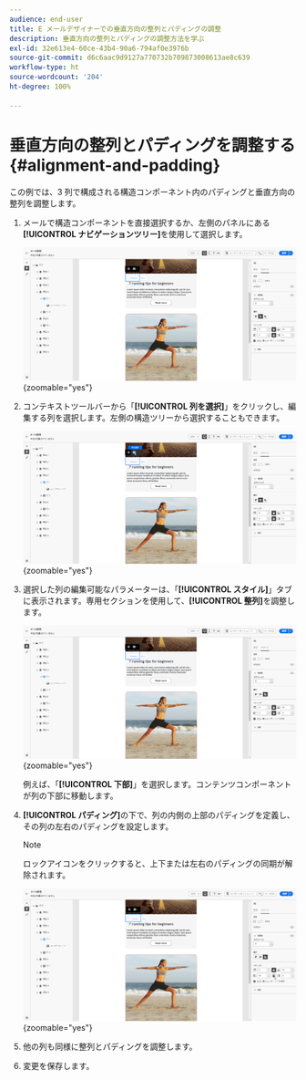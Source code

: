 ```yaml
---
audience: end-user
title: E メールデザイナーでの垂直方向の整列とパディングの調整
description: 垂直方向の整列とパディングの調整方法を学ぶ
exl-id: 32e613e4-60ce-43b4-90a6-794af0e3976b
source-git-commit: d6c6aac9d9127a770732b709873008613ae8c639
workflow-type: ht
source-wordcount: '204'
ht-degree: 100%

---
```


# 垂直方向の整列とパディングを調整する {#alignment-and-padding}

この例では、3 列で構成される構造コンポーネント内のパディングと垂直方向の整列を調整します。

1. メールで構造コンポーネントを直接選択するか、左側のパネルにある&#x200B;**[!UICONTROL ナビゲーションツリー]**&#x200B;を使用して選択します。

   ![ナビゲーションツリーでの構造コンポーネントの選択を示すスクリーンショット](assets/alignment_1.png){zoomable="yes"}

1. コンテキストツールバーから「**[!UICONTROL 列を選択]**」をクリックし、編集する列を選択します。左側の構造ツリーから選択することもできます。

   ![コンテキストツールバーからの列の選択を示すスクリーンショット](assets/alignment_2.png){zoomable="yes"}

1. 選択した列の編集可能なパラメーターは、「**[!UICONTROL スタイル]**」タブに表示されます。専用セクションを使用して、**[!UICONTROL 整列]**&#x200B;を調整します。

   ![「スタイル」タブの整列調整オプションを示すスクリーンショット](assets/alignment_3.png){zoomable="yes"}

   例えば、「**[!UICONTROL 下部]**」を選択します。コンテンツコンポーネントが列の下部に移動します。

1. **[!UICONTROL パディング]**&#x200B;の下で、列の内側の上部のパディングを定義し、その列の左右のパディングを設定します。

   >[!NOTE]
   >
   >ロックアイコンをクリックすると、上下または左右のパディングの同期が解除されます。

   ![パディング調整オプションを示すスクリーンショット](assets/alignment_4.png){zoomable="yes"}

1. 他の列も同様に整列とパディングを調整します。

1. 変更を保存します。